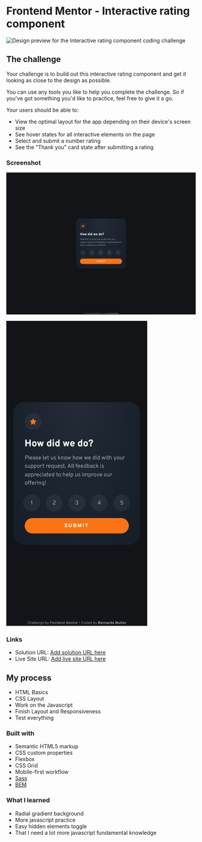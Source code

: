 # Frontend Mentor - Interactive rating component

![Design preview for the Interactive rating component coding challenge](./design/desktop-preview.jpg)

## The challenge

Your challenge is to build out this interactive rating component and get it looking as close to the design as possible.

You can use any tools you like to help you complete the challenge. So if you've got something you'd like to practice, feel free to give it a go.

Your users should be able to:

- View the optimal layout for the app depending on their device's screen size
- See hover states for all interactive elements on the page
- Select and submit a number rating
- See the "Thank you" card state after submitting a rating

### Screenshot

![Desktop Preview](./desktop-preview.png)

![Mobile Preview](./mobile-preview.png)


### Links

- Solution URL: [Add solution URL here](https://your-solution-url.com)
- Live Site URL: [Add live site URL here](https://your-live-site-url.com)

## My process

- HTML Basics
- CSS Layout
- Work on the Javascript
- Finish Layout and Responsiveness
- Test everything

### Built with

- Semantic HTML5 markup
- CSS custom properties
- Flexbox
- CSS Grid
- Mobile-first workflow
- [Sass](https://sass-lang.com/)
- [BEM](http://getbem.com/naming/)

### What I learned

- Radial gradient background
- More javascript practice
- Easy hidden elements toggle
- That I need a lot more javascript fundamental knowledge

